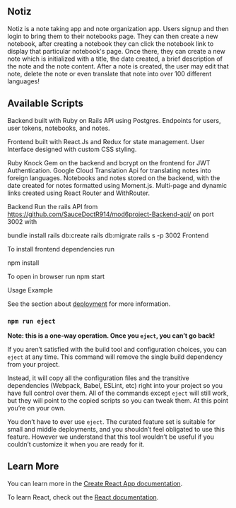 ## Notiz

Notiz is a note taking app and note organization app. Users signup and then login to bring them to their notebooks page. They can then create a new notebook, after creating a notebook they can click the notebook link to display that particular notebook's page. Once there, they can create a new note which is initialized with a title, the date created, a brief description of the note and the note content. After a note is created, the user may edit that note, delete the note or even translate that note into over 100 different languages!



## Available Scripts

Backend built with Ruby on Rails API using Postgres. Endpoints for users, user tokens, notebooks, and notes.

Frontend built with React.Js and Redux for state management. User Interface designed with custom CSS styling.

Ruby Knock Gem on the backend and bcrypt on the frontend for JWT Authentication. Google Cloud Translation Api for translating notes into foreign languages. Notebooks and notes stored on the backend, with the date created for notes formatted using Moment.js. Multi-page and dynamic links created using React Router and WithRouter.

Backend
Run the rails API from https://github.com/SauceDoctR914/mod6project-Backend-api/ on port 3002 with

bundle install
rails db:create
rails db:migrate
rails s -p 3002
Frontend

To install frontend dependencies run

npm install

To open in browser run
npm start

Usage Example

See the section about [deployment](https://facebook.github.io/create-react-app/docs/deployment) for more information.

### `npm run eject`

**Note: this is a one-way operation. Once you `eject`, you can’t go back!**

If you aren’t satisfied with the build tool and configuration choices, you can `eject` at any time. This command will remove the single build dependency from your project.

Instead, it will copy all the configuration files and the transitive dependencies (Webpack, Babel, ESLint, etc) right into your project so you have full control over them. All of the commands except `eject` will still work, but they will point to the copied scripts so you can tweak them. At this point you’re on your own.

You don’t have to ever use `eject`. The curated feature set is suitable for small and middle deployments, and you shouldn’t feel obligated to use this feature. However we understand that this tool wouldn’t be useful if you couldn’t customize it when you are ready for it.

## Learn More

You can learn more in the [Create React App documentation](https://facebook.github.io/create-react-app/docs/getting-started).

To learn React, check out the [React documentation](https://reactjs.org/).

